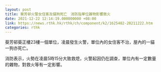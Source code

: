 ```yaml
---
layout: post
title: 葵芳邨火警女住客及貓狗死亡　消防指單位雜物影響救火
date: 2021-12-22 12:14:19.000000000 +08:00
link: https://news.rthk.hk/rthk/ch/component/k2/1625482-20211222.htm
categories: rthk
---
```


葵芳邨葵正樓23樓一個單位，凌晨發生火警，單位內的女住客不治，屋內的一貓一狗亦死亡。

消防表示，火勢在凌晨5時15分大致救熄，火警起因仍在調查，單位內有一定數量的雜物，對救火等有一定影響。
